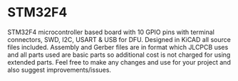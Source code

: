 # STM32F4
STM32F4 microcontroller based board with 10 GPIO pins with terminal connectors, SWD, I2C, USART & USB for DFU.
Designed in KiCAD all source files included.
Assembly and Gerber files are in format which JLCPCB uses and all parts used are basic parts so additional cost is not charged for using extended parts.
Feel free to make any changes and use for your project and also suggest improvements/issues.
